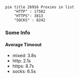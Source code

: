 
```mermaid
pie title 26916 Proxies in list
    "HTTP" : 17582
    "HTTPS": 3813
    "SOCKS" : 8242
```

### Some Info
#### Average Timeout

- mixed: 3.8s
- http: 2.1s
- https: 8.7s
- socks: 6.5s
